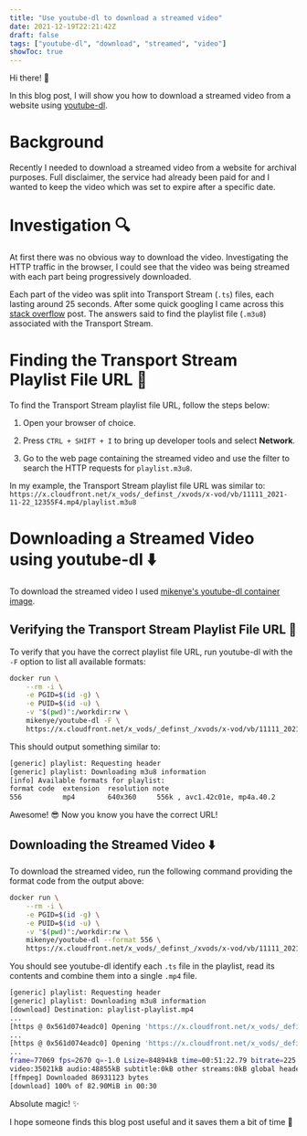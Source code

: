 ```yaml
---
title: "Use youtube-dl to download a streamed video"
date: 2021-12-19T22:21:42Z
draft: false
tags: ["youtube-dl", "download", "streamed", "video"]
showToc: true
---
```


Hi there! :wave:

In this blog post, I will show you how to download a streamed video from a website using [youtube-dl](https://github.com/ytdl-org/youtube-dl).

# Background

Recently I needed to download a streamed video from a website for archival purposes. Full disclaimer, the service had already been paid for and I wanted to keep the video which was set to expire after a specific date.

# Investigation :mag:

At first there was no obvious way to download the video. Investigating the HTTP traffic in the browser, I could see that the video was being streamed with each part being progressively downloaded.

Each part of the video was split into Transport Stream (`.ts`) files, each lasting around 25 seconds. After some quick googling I came across this [stack overflow](https://stackoverflow.com/questions/22188332/download-ts-files-from-video-stream) post. The answers said to find the playlist file (`.m3u8`) associated with the Transport Stream.

# Finding the Transport Stream Playlist File URL :link:

To find the Transport Stream playlist file URL, follow the steps below:

1. Open your browser of choice.

2. Press `CTRL + SHIFT + I` to bring up developer tools and select **Network**.

3. Go to the web page containing the streamed video and use the filter to search the HTTP requests for `playlist.m3u8`.

In my example, the Transport Stream playlist file URL was similar to: `https://x.cloudfront.net/x_vods/_definst_/xvods/x-vod/vb/11111_2021-11-22_12355F4.mp4/playlist.m3u8`

# Downloading a Streamed Video using youtube-dl ⬇️

To download the streamed video I used [mikenye's youtube-dl container image](https://github.com/mikenye/docker-youtube-dl).

## Verifying the Transport Stream Playlist File URL :link:

To verify that you have the correct playlist file URL, run youtube-dl with the `-F` option to list all available formats:

```bash
docker run \
    --rm -i \
    -e PGID=$(id -g) \
    -e PUID=$(id -u) \
    -v "$(pwd)":/workdir:rw \
    mikenye/youtube-dl -F \
    https://x.cloudfront.net/x_vods/_definst_/xvods/x-vod/vb/11111_2021-11-22_12355F4.mp4/playlist.m3u8
```

This should output something similar to:

```bash
[generic] playlist: Requesting header
[generic] playlist: Downloading m3u8 information
[info] Available formats for playlist:
format code  extension  resolution note
556          mp4        640x360     556k , avc1.42c01e, mp4a.40.2
```

Awesome! 😎 Now you know you have the correct URL!

## Downloading the Streamed Video ⬇️

To download the streamed video, run the following command providing the format code from the output above:

```bash
docker run \
    --rm -i \
    -e PGID=$(id -g) \
    -e PUID=$(id -u) \
    -v "$(pwd)":/workdir:rw \
    mikenye/youtube-dl --format 556 \
    https://x.cloudfront.net/x_vods/_definst_/xvods/x-vod/vb/11111_2021-11-22_12355F4.mp4/playlist.m3u8
```

You should see youtube-dl identify each `.ts` file in the playlist, read its contents and combine them into a single `.mp4` file.

```bash
[generic] playlist: Requesting header
[generic] playlist: Downloading m3u8 information
[download] Destination: playlist-playlist.mp4
...
[https @ 0x561d074eadc0] Opening 'https://x.cloudfront.net/x_vods/_definst_/xvods/x-vod/vb/11111_2021-11-22_12355F4.mp4/media_w123456789_2.ts' for reading
...
[https @ 0x561d074eadc0] Opening 'https://x.cloudfront.net/x_vods/_definst_/xvods/x-vod/vb/11111_2021-11-22_12355F4.mp4/media_w123456789_308.ts' for reading
...
frame=77069 fps=2670 q=-1.0 Lsize=84894kB time=00:51:22.79 bitrate=225.6kbits/s speed=107x
video:35021kB audio:48855kB subtitle:0kB other streams:0kB global headers:0kB muxing overhead: 1.213379%
[ffmpeg] Downloaded 86931123 bytes
[download] 100% of 82.90MiB in 00:30
```

Absolute magic! :sparkles:

I hope someone finds this blog post useful and it saves them a bit of time 🙂
